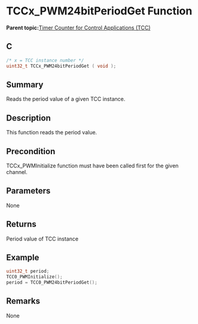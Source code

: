# TCCx\_PWM24bitPeriodGet Function

**Parent topic:**[Timer Counter for Control Applications \(TCC\)](GUID-CCA150A8-2C66-40B2-9C35-D7F3473720AE.md)

## C

```c
/* x = TCC instance number */
uint32_t TCCx_PWM24bitPeriodGet ( void );
```

## Summary

Reads the period value of a given TCC instance.

## Description

This function reads the period value.

## Precondition

TCCx\_PWMInitialize function must have been called first for the given channel.

## Parameters

None

## Returns

Period value of TCC instance

## Example

```c
uint32_t period;
TCC0_PWMInitialize();
period = TCC0_PWM24bitPeriodGet();
```

## Remarks

None

